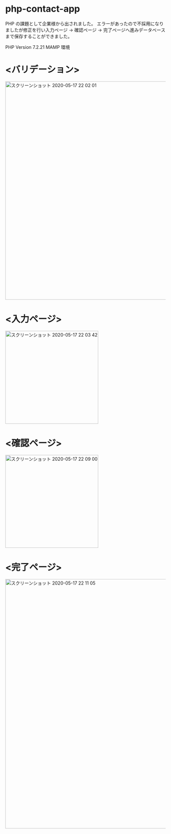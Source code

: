 # php-contact-app

PHP の課題として企業様から出されました。
エラーがあったので不採用になりましたが修正を行い入力ページ → 確認ページ → 完了ページへ進みデータベースまで保存することができました。

PHP Version 7.2.21
MAMP 環境

# <バリデーション>

<img width="686" alt="スクリーンショット 2020-05-17 22 02 01" src="https://user-images.githubusercontent.com/54714018/82147864-b30bea00-988b-11ea-83ef-308bacadd4fb.png">

# <入力ページ>

<img width="292" alt="スクリーンショット 2020-05-17 22 03 42" src="https://user-images.githubusercontent.com/54714018/82147869-b56e4400-988b-11ea-8384-48a85207b991.png">

# <確認ページ>

<img width="292" alt="スクリーンショット 2020-05-17 22 09 00" src="https://user-images.githubusercontent.com/54714018/82147881-c6b75080-988b-11ea-9f9e-de4b3b52fb16.png">

# <完了ページ>

<img width="784" alt="スクリーンショット 2020-05-17 22 11 05" src="https://user-images.githubusercontent.com/54714018/82147889-d3d43f80-988b-11ea-9287-897e6bde23e8.png">
